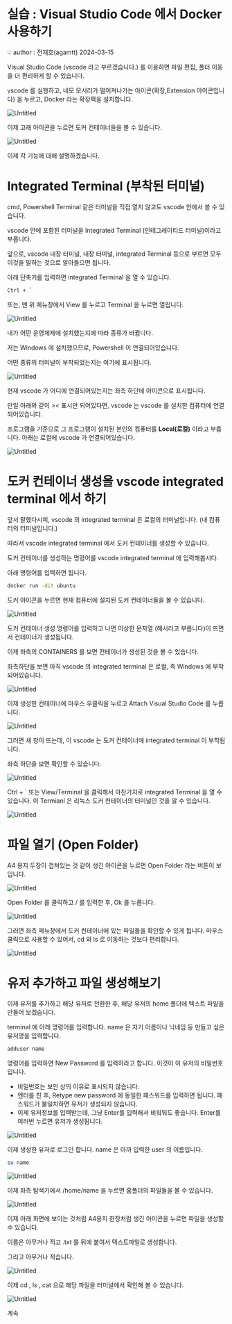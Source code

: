 # 실습 : Visual Studio Code 에서 Docker 사용하기

<aside>
💡 author : 전재호(agamtt) 2024-03-15

</aside>

Visual Studio Code (vscode 라고 부르겠습니다.) 를 이용하면 파일 편집, 폴더 이동을 더 편리하게 할 수 있습니다.

vscode 를 실행하고, 네모 모서리가 떨어져나가는 아이콘(확장,Extension 아이콘입니다) 을 누르고, Docker 라는 확장팩을 설치합니다.

![Untitled](Untitled%2068.png)

이제 고래 아이콘을 누르면 도커 컨테이너들을 볼 수 있습니다.

![Untitled](Untitled%2069.png)

이제 각 기능에 대해 설명하겠습니다.

# Integrated Terminal (부착된 터미널)

cmd, Powershell Terminal 같은 터미널을 직접 열지 않고도 vscode 안에서 쓸 수 있습니다.

vscode 안에 포함된 터미널을 Integrated Terminal (인테그레이티드 터미널)이라고 부릅니다.

앞으로,  vscode 내장 터미널, 내장 터미널, integrated Terminal 등으로 부르면 모두 이것을 말하는 것으로 알아들으면 됩니다.

아래 단축키를 입력하면 integrated Terminal 을 열 수 있습니다.

```bash
Ctrl + `
```

또는, 맨 위 메뉴창에서 View 를 누르고 Terminal 을 누르면 열립니다.

![Untitled](Untitled%2070.png)

내가 어떤 운영체제에 설치했는지에 따라 종류가 바뀝니다.

저는 Windows 에 설치했으므로, Powershell 이 연결되어있습니다.

어떤 종류의 터미널이 부착되었는지는 여기에 표시됩니다.

![Untitled](Untitled%2071.png)

현재 vscode 가 어디에 연결되어있는지는 좌측 하단에 아이콘으로 표시됩니다.

만일 아래와 같이 >< 표시만 되어있다면, vscode 는 vscode 를 설치한 컴퓨터에 연결되어있습니다.

프로그램을 기준으로 그 프로그램이 설치된 본인의 컴퓨터를 **Local(로컬)** 이라고 부릅니다. 아래는 로컬에 vscode 가 연결되어있습니다.

![Untitled](Untitled%2072.png)

# 도커 컨테이너 생성을 vscode integrated terminal 에서 하기

앞서 말했다시피, vscode 의 integrated terminal 은 로컬의 터미널입니다. (내 컴퓨터의 터미널입니다.)

따라서 vscode integrated terminal 에서 도커 컨테이너를 생성할 수 있습니다.

도커 컨테이너를 생성하는 명령어를 vscode integrated terminal 에 입력해봅시다.

아래 명령어를 입력하면 됩니다.

```bash
docker run -dit ubuntu
```

도커 아이콘을 누르면 현재 컴퓨터에 설치된 도커 컨테이너들을 볼 수 있습니다.

![Untitled](Untitled%2073.png)

도커 컨테이너 생성 명령어를 입력하고 나면 이상한 문자열 (해시라고 부릅니다)이 뜨면서 컨테이너가 생성됩니다.

이제 좌측의 CONTAINERS 를 보면 컨테이너가 생성된 것을 볼 수 있습니다.

좌측하단을 보면 아직 vscode 의 integrated terminal 은 로컬, 즉 Windows 에 부착되어있습니다.

![Untitled](Untitled%2074.png)

이제 생성한 컨테이너에 마우스 우클릭을 누르고 Attach Visual Studio Code 를 누릅니다.

![Untitled](Untitled%2075.png)

그러면 새 창이 뜨는데, 이 vscode 는 도커 컨테이너에 integrated terminal 이 부착됩니다.

좌측 하단을 보면 확인할 수 있습니다.

![Untitled](Untitled%2076.png)

Ctrl + ` 또는 View/Terminal 을 클릭해서 마찬가지로 integrated Terminal 을 열 수 있습니다. 이 Termianl 은 리눅스 도커 컨테이너의 터미널인 것을 알 수 있습니다.

![Untitled](Untitled%2077.png)

# 파일 열기 (Open Folder)

A4 용지 두장이 겹쳐있는 것 같이 생긴 아이콘을 누르면 Open Folder 라는 버튼이 보입니다.

![Untitled](Untitled%2078.png)

Open Folder 를 클릭하고 / 를 입력한 후, Ok 를 누릅니다.

![Untitled](Untitled%2079.png)

그러면 좌측 메뉴창에서 도커 컨테이너에 있는 파일들을 확인할 수 있게 됩니다. 마우스 클릭으로 사용할 수 있어서, cd 와 ls 로 이동하는 것보다 편리합니다.

![Untitled](Untitled%2080.png)

# 유저 추가하고 파일 생성해보기

이제 유저를 추가하고 해당 유저로 전환한 후, 해당 유저의 home 폴더에 텍스트 파일을 만들어 보겠습니다.

terminal 에 아래 명령어를 입력합니다. name 은 자기 이름이나 닉네임 등 만들고 싶은 유저명을 입력합니다.

```bash
adduser name
```

명령어를 입력하면 New Password 를 입력하라고 합니다. 이것이 이 유저의 비밀번호 입니다.

- 비밀번호는 보안 상의 이유로 표시되지 않습니다.
- 엔터를 친 후, Retype new password 에 동일한 패스워드를 입력하면 됩니다. 패스워드가 불일치하면 유저가 생성되지 않습니다.
- 이제 유저정보를 입력받는데, 그냥 Enter를 입력해서 비워둬도 좋습니다. Enter를 여러번 누르면 유저가 생성됩니다.

![Untitled](Untitled%2081.png)

이제 생성한 유저로 로그인 합니다. name 은 아까 입력한 user 의 이름입니다.

```bash
su name
```

![Untitled](Untitled%2082.png)

이제 좌측 탐색기에서 /home/name 을 누르면 홈폴더의 파일들을 볼 수 있습니다.

![Untitled](Untitled%2083.png)

이제 아래 화면에 보이는 것처럼 A4용지 한장처럼 생긴 아이콘을 누르면 파일을 생성할 수 있습니다.

이름은 아무거나 적고 .txt 를 뒤에 붙여서 텍스트파일로 생성합니다.

그리고 아무거나 적습니다.

![Untitled](Untitled%2084.png)

이제 cd , ls , cat 으로 해당 파일을 터미널에서 확인해 볼 수 있습니다.

![Untitled](Untitled%2085.png)

계속